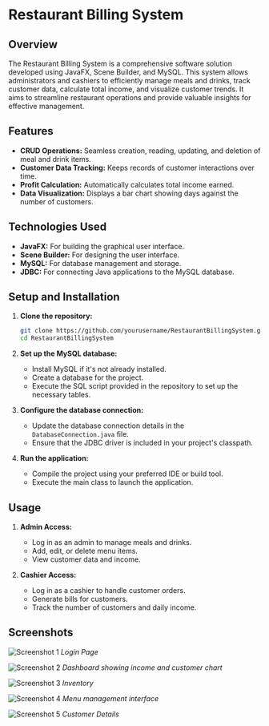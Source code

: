 # Restaurant Billing System

## Overview

The Restaurant Billing System is a comprehensive software solution developed using JavaFX, Scene Builder, and MySQL. This system allows administrators and cashiers to efficiently manage meals and drinks, track customer data, calculate total income, and visualize customer trends. It aims to streamline restaurant operations and provide valuable insights for effective management.

## Features

- **CRUD Operations:** Seamless creation, reading, updating, and deletion of meal and drink items.
- **Customer Data Tracking:** Keeps records of customer interactions over time.
- **Profit Calculation:** Automatically calculates total income earned.
- **Data Visualization:** Displays a bar chart showing days against the number of customers.

## Technologies Used

- **JavaFX:** For building the graphical user interface.
- **Scene Builder:** For designing the user interface.
- **MySQL:** For database management and storage.
- **JDBC:** For connecting Java applications to the MySQL database.

## Setup and Installation

1. **Clone the repository:**
    ```bash
    git clone https://github.com/yourusername/RestaurantBillingSystem.git
    cd RestaurantBillingSystem
    ```

2. **Set up the MySQL database:**
    - Install MySQL if it's not already installed.
    - Create a database for the project.
    - Execute the SQL script provided in the repository to set up the necessary tables.

3. **Configure the database connection:**
    - Update the database connection details in the `DatabaseConnection.java` file.
    - Ensure that the JDBC driver is included in your project's classpath.

4. **Run the application:**
    - Compile the project using your preferred IDE or build tool.
    - Execute the main class to launch the application.

## Usage

1. **Admin Access:**
    - Log in as an admin to manage meals and drinks.
    - Add, edit, or delete menu items.
    - View customer data and income.

2. **Cashier Access:**
    - Log in as a cashier to handle customer orders.
    - Generate bills for customers.
    - Track the number of customers and daily income.

## Screenshots
![Screenshot 1](https://github.com/user-attachments/assets/76310cca-306f-4939-83ab-55b5200d7ca0)
*Login Page*


![Screenshot 2](https://github.com/user-attachments/assets/d3cb7fe8-0f1d-460c-b5bc-c2ff55ca9bdb)
*Dashboard showing income and customer chart*



![Screenshot 3](https://github.com/user-attachments/assets/24c21900-ce8e-457b-bb0e-c2544640f354)
*Inventory*

![Screenshot 4](https://github.com/user-attachments/assets/d26c5c58-fe52-4cc0-b855-1089296e647d)
*Menu management interface*

![Screenshot 5](https://github.com/user-attachments/assets/b4c5ce2b-2451-4780-8fa9-4d44893f4e71)
*Customer Details*
